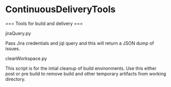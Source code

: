 # ContinuousDeliveryTools
=== Tools for build and delivery ===

jiraQuery.py
 
 Pass Jira credentials and jql query and this will return a JSON dump of issues.

cleanWorkspace.py
 
 This script is for the intial cleanup of build environments. Use this either post or pre build to remove build and other temporary artifacts from working directory.
